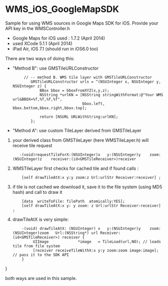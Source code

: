 WMS_iOS_GoogleMapSDK 
==============

Sample for using WMS sources in Google Maps SDK for iOS.
Provide your API key in the WMSController.h
* Google Maps for iOS used : 1.7.2 (April 2014)
* used XCode 5.1.1 (April 2014)
* iPad Air, iOS 7.1 (should run in iOS6.0 too)

There are two ways of doing this:
- "Method B": use GMSTileURLConstructor

           // -- method B. WMS tile layer with GMSTileURLConstructor
              GMSTileURLConstructor urls = ^(NSUInteger x, NSUInteger y, NSUInteger z) {
                  BBox bbox = bboxFromXYZ(x,y,z);
                  NSString *urlKN = [NSString stringWithFormat:@"Your WMS url&BBOX=%f,%f,%f,%f",
                                     bbox.left, bbox.bottom,bbox.right,bbox.top];
                  
                  return [NSURL URLWithString:urlKN];
              };
              
              
- "Method A": use custom TileLayer derived from  GMSTileLayer

 1. your derived class from GMSTileLayer (here WMSTileLayer.h)
 will receive tile request 
        
           -(void)requestTileForX:(NSUInteger)x   y:(NSUInteger)y    zoom:(NSUInteger)z    receiver:(id<GMSTileReceiver>)receiver

            
 2. WMSTileLayer first checks for cached tile and if found calls :
              
            [self drawTileAtX:x y:y zoom:z Url:urlStr Receiver:receiver] ;
 
 3. if tile is not cached we download it, save it to the file system (using MD5 hash) and call to draw it

           
            [data  writeToFile: filePath  atomically:YES];
            [self drawTileAtX:x y: y zoom: z Url:urlStr Receiver:receiver] ;
              
 4. drawTileAtX is very simple:
 
            -(void) drawTileAtX: (NSUInteger) x   y:(NSUInteger)y    zoom:(NSUInteger)zoom   Url:(NSString*) url Receiver: (id<GMSTileReceiver>) receiver {
                 UIImage             *image   = TileLoad(url,NO); // loads tile from file system
                 [receiver receiveTileWithX:x y:y zoom:zoom image:image]; // pass it to the SDK API
            }
    
}

both ways are used in this sample.
